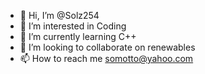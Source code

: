 - 👋 Hi, I’m @Solz254
- 👀 I’m interested in Coding
- 🌱 I’m currently learning C++
- 💞️ I’m looking to collaborate on renewables
- 📫 How to reach me somotto@yahoo.com

<!---
Solz254/Solz254 is a ✨ special ✨ repository because its `README.md` (this file) appears on your GitHub profile.
You can click the Preview link to take a look at your changes.
--->
